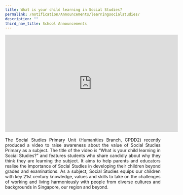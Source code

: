 ```yaml
---
title: What is your child learning in Social Studies?
permalink: /notification/Announcements/learningsocialstudies/
description: ""
third_nav_title: School Announcements
---
```


<iframe width="560" height="315" src="https://www.youtube.com/embed/SDCkCj7sm8s" title="YouTube video player" frameborder="0" allow="accelerometer; autoplay; clipboard-write; encrypted-media; gyroscope; picture-in-picture" allowfullscreen></iframe>
<br><br>
<div style="text-align:justify;">The Social Studies Primary Unit (Humanities Branch, CPDD2) recently produced a video to raise awareness about the value of Social Studies Primary as a subject. The title of the video is “What is your child learning in Social Studies?” and features students who share candidly about why they think they are learning the subject. It aims to help parents and educators realise the importance of Social Studies in developing their children beyond grades and examinations.  As a subject, Social Studies equips our children with key 21st century knowledge, values and skills to take on the challenges of working and living harmoniously with people from diverse cultures and backgrounds in Singapore, our region and beyond.</div>